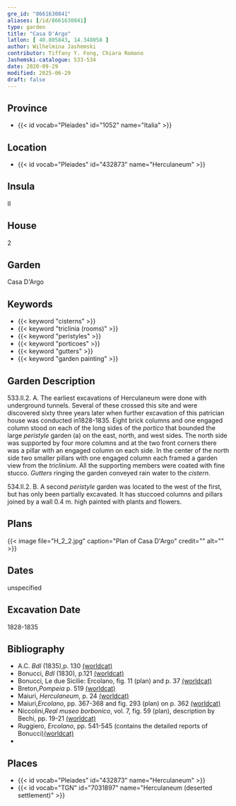 ```yaml
---
gre_id: "8661630841"
aliases: [/id/8661630841]
type: garden
title: "Casa D'Argo"
latlon: [ 40.805843, 14.348058 ]
author: Wilhelmina Jashemski
contributor: Tiffany Y. Fong, Chiara Romano
Jashemski-catalogue: 533-534
date: 2020-09-29
modified: 2025-06-29
draft: false
---
```


## Province

- {{< id vocab="Pleiades" id="1052" name="Italia" >}}
## Location

- {{< id vocab="Pleiades" id="432873" name="Herculaneum" >}}

## Insula

II

## House

2

## Garden

Casa D'Argo

## Keywords

- {{< keyword "cisterns" >}}
- {{< keyword "triclinia (rooms)" >}}
- {{< keyword "peristyles" >}}
- {{< keyword "porticoes" >}}
- {{< keyword "gutters" >}}
- {{< keyword "garden painting" >}}


## Garden Description

533.II.2.
A. The earliest excavations of Herculaneum were done with underground tunnels. Several of these crossed this site and were discovered sixty three years later when further excavation of this patrician house was conducted in1828-1835. Eight brick columns and one engaged column stood on each of the long sides of the *portico* that bounded the large *peristyle* garden (a) on the east, north, and west sides. The north side was supported by four more columns and at the two front corners there was a pillar with an engaged column on each side. In the center of the north side two smaller pillars with one engaged column each framed a garden view from the *triclinium*. All the supporting members were coated with fine stucco.  *Gutters* ringing the garden conveyed rain water to the *cistern*.

534.II.2.
B. A second *peristyle* garden was located to the west of the first, but has only been partially excavated. It has stuccoed columns and pillars joined by a wall 0.4 m. high painted with plants and flowers.

<!-- ## Maps -->

## Plans

{{< image file="H_2_2.jpg" caption="Plan of Casa D'Argo" credit="" alt="" >}}

## Dates

unspecified

## Excavation Date

1828-1835

## Bibliography

- A.C. *BdI* (1835),p. 130 [(worldcat)](https://search.worldcat.org/title/504636074)
- Bonucci, *BdI* (1830), p.121 [(worldcat)](https://search.worldcat.org/title/504636074)
- Bonucci, Le due Sicilie: Ercolano, fig. 11 (plan) and p. 37 [(worldcat)](https://search.worldcat.org/title/79720703)
- Breton,*Pompeia* p. 519 [(worldcat)](https://search.worldcat.org/title/602759412)
- Maiuri, *Herculaneum*, p. 24 [(worldcat)](https://search.worldcat.org/title/1107784297)
- Maiuri,*Ercolano*, pp. 367-368 and fig. 293 (plan) on p. 362  [(worldcat)](https://search.worldcat.org/title/490581395)
- Niccolini,*Real museo borbonico*, vol. 7, fig. 59 (plan), description by Bechi, pp. 19-21 [(worldcat)](https://search.worldcat.org/title/277993202)
- Ruggiero, *Ercolano*, pp. 541-545 (contains the detailed reports of Bonucci)[(worldcat)](https://search.worldcat.org/title/18405521)
-

## Places

- {{< id vocab="Pleiades" id="432873" name="Herculaneum" >}}
- {{< id vocab="TGN" id="7031897" name="Herculaneum (deserted settlement)" >}}
